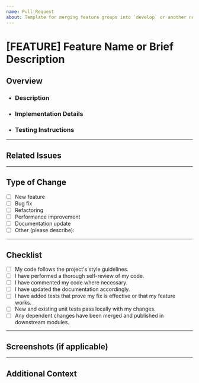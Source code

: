 ```yaml
---
name: Pull Request
about: Template for merging feature groups into `develop` or another non-`main` branch.
---
```

# [FEATURE] Feature Name or Brief Description

## **Overview**

- ### **Description**
  <!-- Provide a detailed description of the changes made in this pull request. -->

- ### **Implementation Details**
  <!-- Explain how you implemented the feature or changes. Include any architectural decisions or design patterns used. -->

- ### **Testing Instructions**
  <!-- Provide step-by-step instructions on how to test the changes. -->

---

## **Related Issues**
<!-- Reference any related issue numbers (e.g., Fixes #123). -->

---

## **Type of Change**
- [ ] New feature
- [ ] Bug fix
- [ ] Refactoring
- [ ] Performance improvement
- [ ] Documentation update
- [ ] Other (please describe):

---

## **Checklist**
- [ ] My code follows the project's style guidelines.
- [ ] I have performed a thorough self-review of my code.
- [ ] I have commented my code where necessary.
- [ ] I have updated the documentation accordingly.
- [ ] I have added tests that prove my fix is effective or that my feature works.
- [ ] New and existing unit tests pass locally with my changes.
- [ ] Any dependent changes have been merged and published in downstream modules.

---

## **Screenshots (if applicable)**
<!-- Add screenshots to help explain the changes. -->

---

## **Additional Context**
<!-- Provide any other information that might be useful for reviewers. -->
